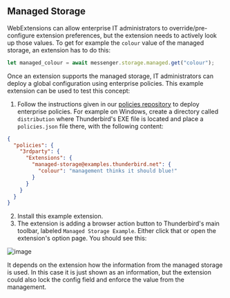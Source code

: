 ## Managed Storage

WebExtensions can allow enterprise IT administrators to override/pre-configure extension preferences, but the extension needs to actively look up those values. To get for example the `colour` value of the managed storage, an extension has to do this:

```javascript
let managed_colour = await messenger.storage.managed.get("colour");
```

Once an extension supports the managed storage, IT administrators can deploy a global configuration using enterprise policies. This example extension can be used to test this concept:

1. Follow the instructions given in our [policies repository](https://github.com/thunderbird/policy-templates) to deploy enterprise policies. For example on Windows, create a directory called `distribution` where Thunderbird's EXE file is located and place a `policies.json` file there, with the following content:

```json
{
  "policies": {
    "3rdparty": {
      "Extensions": {
        "managed-storage@examples.thunderbird.net": {
          "colour": "management thinks it should blue!"
        }
      }
    }
  }
}
```

2. Install this example extension.
3. The extension is adding a browser action button to Thunderbird's main toolbar, labeled `Managed Storage Example`. Either click that or open the extension's option page. You should see this:

![image](https://user-images.githubusercontent.com/5830621/129869571-a8f9bead-30b6-4a8a-a0e7-ef080cae0647.png)

It depends on the extension how the information from the managed storage is used. In this case it is just shown as an information, but the extension could also lock the config field and enforce the value from the management.
